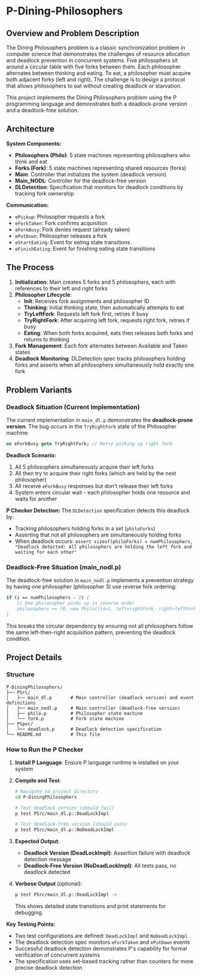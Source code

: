 # P-Dining-Philosophers

## Overview and Problem Description

The Dining Philosophers problem is a classic synchronization problem in computer science that demonstrates the challenges of resource allocation and deadlock prevention in concurrent systems. Five philosophers sit around a circular table with five forks between them. Each philosopher alternates between thinking and eating. To eat, a philosopher must acquire both adjacent forks (left and right). The challenge is to design a protocol that allows philosophers to eat without creating deadlock or starvation.

This project implements the Dining Philosophers problem using the P programming language and demonstrates both a deadlock-prone version and a deadlock-free solution.

## Architecture

**System Components:**
- **Philosophers (Philo)**: 5 state machines representing philosophers who think and eat
- **Forks (Fork)**: 5 state machines representing shared resources (forks)
- **Main**: Controller that initializes the system (deadlock version)
- **Main_NODL**: Controller for the deadlock-free version
- **DLDetection**: Specification that monitors for deadlock conditions by tracking fork ownership

**Communication:**
- `ePickup`: Philosopher requests a fork
- `eForkTaken`: Fork confirms acquisition
- `eForkBusy`: Fork denies request (already taken)
- `ePutDown`: Philosopher releases a fork
- `eStartEating`: Event for eating state transitions
- `eFinishEating`: Event for finishing eating state transitions

## The Process

1. **Initialization**: Main creates 5 forks and 5 philosophers, each with references to their left and right forks
2. **Philosopher Lifecycle**:
   - **Init**: Receives fork assignments and philosopher ID
   - **Thinking**: Initial thinking state, then automatically attempts to eat
   - **TryLeftFork**: Requests left fork first, retries if busy
   - **TryRightFork**: After acquiring left fork, requests right fork, retries if busy
   - **Eating**: When both forks acquired, eats then releases both forks and returns to thinking
3. **Fork Management**: Each fork alternates between Available and Taken states
4. **Deadlock Monitoring**: DLDetection spec tracks philosophers holding forks and asserts when all philosophers simultaneously hold exactly one fork

## Problem Variants

### Deadlock Situation (Current Implementation)
The current implementation in `main_dl.p` demonstrates the **deadlock-prone version**. The bug occurs in the `TryRightFork` state of the Philosopher machine:

```p
on eForkBusy goto TryRightFork; // Retry picking up right fork
```

**Deadlock Scenario:**
1. All 5 philosophers simultaneously acquire their left forks
2. All then try to acquire their right forks (which are held by the next philosopher)
3. All receive `eForkBusy` responses but don't release their left forks
4. System enters circular wait - each philosopher holds one resource and waits for another

**P Checker Detection:**
The `DLDetection` specification detects this deadlock by:
- Tracking philosophers holding forks in a set (`philoForks`)
- Asserting that not all philosophers are simultaneously holding forks
- When deadlock occurs: `assert sizeof(philoForks) < numPhilosophers, "Deadlock detected: All philosophers are holding the left fork and waiting for each other"`

### Deadlock-Free Situation (main_nodl.p)
The deadlock-free solution in `main_nodl.p` implements a prevention strategy by having one philosopher (philosopher 3) use reverse fork ordering:

```p
if (i == numPhilosophers - 2) {
    // One philosopher picks up in reverse order
    philosophers += (0, new Philo((id=i, left=rightFork, right=leftFork)));
}
```

This breaks the circular dependency by ensuring not all philosophers follow the same left-then-right acquisition pattern, preventing the deadlock condition.

## Project Details

### Structure
```
P-DiningPhilosophers/
├── PSrc/
│   ├── main_dl.p       # Main controller (deadlock version) and event definitions
│   ├── main_nodl.p     # Main controller (deadlock-free version)
│   ├── philo.p         # Philosopher state machine
│   └── fork.p          # Fork state machine
├── PSpec/
│   └── deadlock.p      # Deadlock detection specification
└── README.md           # This file
```

### How to Run the P Checker

1. **Install P Language**: Ensure P language runtime is installed on your system

2. **Compile and Test**:
   ```bash
   # Navigate to project directory
   cd P-DiningPhilosophers
   
   # Test deadlock version (should fail)
   p test PSrc/main_dl.p::DeadLockImpl
   
   # Test deadlock-free version (should pass)
   p test PSrc/main_dl.p::NoDeadLockImpl
   ```

3. **Expected Output**:
   - **Deadlock Version (DeadLockImpl)**: Assertion failure with deadlock detection message
   - **Deadlock-Free Version (NoDeadLockImpl)**: All tests pass, no deadlock detected

4. **Verbose Output** (optional):
   ```bash
   p test PSrc/main_dl.p::DeadLockImpl -v
   ```
   This shows detailed state transitions and print statements for debugging.

**Key Testing Points:**
- Two test configurations are defined: `DeadLockImpl` and `NoDeadLockImpl`
- The deadlock detection spec monitors `eForkTaken` and `ePutDown` events
- Successful deadlock detection demonstrates P's capability for formal verification of concurrent systems
- The specification uses set-based tracking rather than counters for more precise deadlock detection